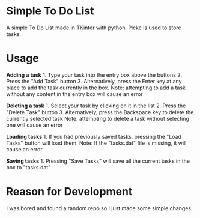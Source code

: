 # Simple To Do List
A simple To Do List made in TKinter with python.
Picke is used to store tasks.

# Usage

**Adding a task**
    1. Type your task into the entry box above the buttons
    2. Press the "Add Task" button 
    3. Alternatively, press the Enter key at any place to add the task currently in the box.
    Note: attempting to add a task without any content in the entry box will cause an error

**Deleting a task**
    1. Select your task by clicking on it in the list
    2. Press the "Delete Task" button
    3. Alternatively, press the Backspace key to delete the currently selected task
    Note: attempting to delete a task without selecting one will cause an error

**Loading tasks**
    1. If you had previously saved tasks, pressing the "Load Tasks" button will load them.
    Note: If the "tasks.dat" file is missing, it will cause an error

**Saving tasks**
    1. Pressing "Save Tasks" will save all the current tasks in the box to "tasks.dat"

# Reason for Development

I was bored and found a random repo so I just made some simple changes.